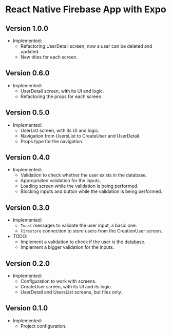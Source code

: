 # React Native Firebase App with Expo

## Version 1.0.0
  - Implemented:
    - Refactoring UserDetail screen, now a user can be deleted and updated.
    - New titles for each screen.

## Version 0.6.0
  - Implemented:
    - UserDetail screen, with its UI and logic.
    - Refactoring the props for each screen.

## Version 0.5.0
  - Implemented:
    - UserList screen, with its UI and logic.
    - Navigation from UsersList to CreateUser and UserDetail.
    - Props type for the navigation.

## Version 0.4.0
  - Implemented:
    - Validation to check whether the user exists in the database.
    - Appropriated validation for the inputs.
    - Loading screen while the validation is being performed.
    - Blocking inputs and button while the validation is being performed.

## Version 0.3.0
  - Implemented:
    - `Toast` messages to validate the user input, a basic one.
    - `Firestore` connection to store users from the CreationUser screen.
  - TODO:
    - Implement a validation to check if the user is the database.
    - Implement a bigger validation for the inputs.

## Version 0.2.0
  - Implemented:
    - Configuration to work with screens.
    - CreateUser screen, with its UI and its logic.
    - UserDetail and UsersList screens, but files only.

## Version 0.1.0
  - Implemented:
    - Project configuration.
